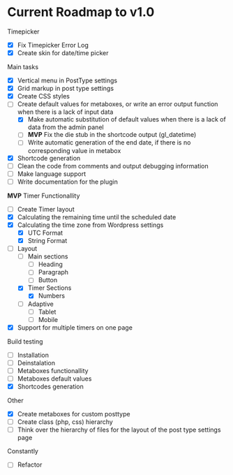 # Current Roadmap to v1.0

Timepicker
- [x] Fix Timepicker Error Log
- [x] Create skin for date/time picker
  
Main tasks
- [x] Vertical menu in PostType settings
- [x] Grid markup in post type settings
- [x] Create CSS styles
- [ ] Create default values for metaboxes, or write an error output function when there is a lack of input data
  - [x] Make automatic substitution of default values when there is a lack of data from the admin panel
  - [ ] **MVP** Fix the die stub in the shortcode output (gl_datetime)
  - [ ] Write automatic generation of the end date, if there is no corresponding value in metabox
- [x] Shortcode generation
- [ ] Clean the code from comments and output debugging information
- [ ] Make language support
- [ ] Write documentation for the plugin

**MVP** Timer Functionallity
- [ ] Create Timer layout
- [x] Calculating the remaining time until the scheduled date
- [x] Calculating the time zone from Wordpress settings
  - [x] UTC Format
  - [x] String Format
- [ ] Layout
  - [ ] Main sections
    - [ ] Heading
    - [ ] Paragraph
    - [ ] Button
  - [x] Timer Sections
    - [x] Numbers
  - [ ] Adaptive
    - [ ] Tablet
    - [ ] Mobile
- [x] Support for multiple timers on one page

Build testing
- [ ] Installation
- [ ] Deinstalation
- [ ] Metaboxes functionallity
- [ ] Metaboxes default values
- [x] Shortcodes generation

Other
- [x] Create metaboxes for custom posttype
- [ ] Create class (php, css) hierarchy
- [ ] Think over the hierarchy of files for the layout of the post type settings page

Constantly
- [ ] Refactor